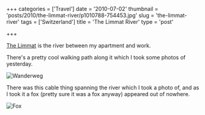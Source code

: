 +++
categories = ['Travel']
date = '2010-07-02'
thumbnail = 'posts/2010/the-limmat-river/p1010788-754453.jpg'
slug = 'the-limmat-river'
tags = ['Switzerland']
title = 'The Limmat River'
type = 'post'

+++

[The Limmat](http://en.wikipedia.org/wiki/Limmat) is the river between my apartment and work.

There's a pretty cool walking path along it which I took some photos of yesterday.

![Wanderweg](p1010777-7432113.jpg)

There was this cable thing spanning the river which I took a photo of, and as I took it a fox (pretty sure it was a fox anyway) appeared out of nowhere.

![Fox](p1010788-754453.jpg)